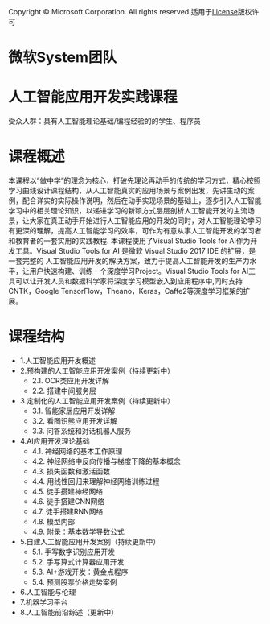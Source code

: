 Copyright © Microsoft Corporation. All rights reserved.适用于[License](https://github.com/Microsoft/ai-edu/blob/master/LICENSE.md)版权许可

# 微软System团队
# 人工智能应用开发实践课程


受众人群：具有人工智能理论基础/编程经验的的学生、程序员
# 课程概述
本课程以“做中学“的理念为核心，打破先理论再动手的传统的学习方式，精心按照学习曲线设计课程结构，从人工智能真实的应用场景与案例出发，先讲生动的案例，配合详实的实际操作说明，然后在动手实现场景的基础上，逐步引入人工智能学习中的相关理论知识，以递进学习的新颖方式层层剖析人工智能开发的主流场景，让大家在真正动手开始进行人工智能应用的开发的同时，对人工智能理论学习有更深的理解，提高人工智能学习的效率，可作为有意从事人工智能开发的学习者和教育者的一套实用的实践教程.
本课程使用了Visual Studio Tools for AI作为开发工具。Visual Studio Tools for AI 是微软 Visual Studio 2017 IDE 的扩展，是一套完整的 人工智能应用开发的解决方案，致力于提高人工智能开发的生产力水平，让用户快速构建、训练一个深度学习Project。Visual Studio Tools for AI工具可以让开发人员和数据科学家将深度学习模型嵌入到应用程序中,同时支持CNTK，Google TensorFlow，Theano，Keras，Caffe2等深度学习框架的扩展。


# 课程结构

* 1.人工智能应用开发概述
* 2.预构建的人工智能应用开发案例（持续更新中）
    * 2.1.	OCR类应用开发详解 
    * 2.2.	搭建中间服务层
* 3.定制化的人工智能应用开发案例（持续更新中）
    * 3.1.	智能家居应用开发详解
    * 3.2.	看图识熊应用开发详解
    * 3.3.  问答系统和对话机器人服务
* 4.AI应用开发理论基础
    * 4.1.	神经网络的基本工作原理
    * 4.2.	神经网络中反向传播与梯度下降的基本概念
    * 4.3.	损失函数和激活函数
    * 4.4.	用线性回归来理解神经网络训练过程
    * 4.5.	徒手搭建神经网络
    * 4.6.	徒手搭建CNN网络
    * 4.7.	徒手搭建RNN网络
    * 4.8.	模型内部
    * 4.9.	附录：基本数学导数公式
* 5.自建人工智能应用开发案例（持续更新中） 
    * 5.1.  手写数字识别应用开发 
    * 5.2.  手写算式计算器应用开发
    * 5.3.  AI+游戏开发：黄金点程序
    * 5.4.  预测股票价格走势案例
* 6.人工智能与伦理 
* 7.机器学习平台
* 8.人工智能前沿综述（更新中）

